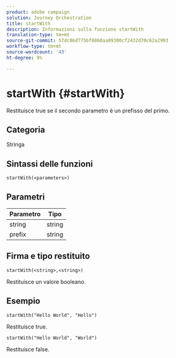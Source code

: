 ```yaml
---
product: adobe campaign
solution: Journey Orchestration
title: startWith
description: Informazioni sulla funzione startWith
translation-type: tm+mt
source-git-commit: 57dc86d775bf8860aa09300cf2432d70c62a2993
workflow-type: tm+mt
source-wordcount: '43'
ht-degree: 9%

---
```



# startWith {#startWith}

Restituisce true se il secondo parametro è un prefisso del primo.

## Categoria

Stringa

## Sintassi delle funzioni

`startWith(<parameters>)`

## Parametri

| Parametro | Tipo |
|-------------|--------|
| string | string |
| prefix | string |

## Firma e tipo restituito

`startWith(<string>,<string>)`

Restituisce un valore booleano.

## Esempio

`startWith("Hello World", "Hello")`

Restituisce true.

`startWith("Hello World", "World")`

Restituisce false.
